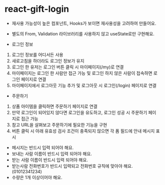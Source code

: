 # react-gift-login

- 재사용 가능성이 높은 컴포넌트, Hooks가 보이면 재사용성을 고려하여 만들어요.
- 별도의 From, Validation 라이브러리를 사용하지 않고 useState로만 구현해요.

- 로그인 정보

1. 로그인 정보를 어디서든 사용
2. 새로고침을 하더라도 로그인 정보가 유지
3. 로그인 한 유저는 로그인 버튼 클릭 시 마이페이지(/my)로 연결
4. 마이페이지는 로그인 한 사람만 접근 가능 및 로그인 하지 않은 사람이 접속하면 로그인 페이지로 연결
5. 마이페이지에서 로그아웃 기능 추가 및 로그아웃 시 로그인(/login) 페이지로 연결

- 주문하기

1. 상품 아이템을 클릭하면 주문하기 페이지로 연결
2. 만약 로그인이 되어있지 않다면 로그인을 유도하고, 로그인 성공 시 주문하기 페이지로 접근 가능
3. 참고 URL을 살펴보고 주문하기에 필요한 기능을 구현
4. 버튼 클릭 시 아래 유효성 검사 조건이 충족되지 않으면 각 폼 필드에 안내 메시지 표시

- 메시지는 반드시 입력 되어야 해요.
- 보내는 사람 이름이 반드시 입력 되어야 해요.
- 받는 사람 이름이 반드시 입력 되어야 해요.
- 받는사람 전화번호가 반드시 입력되고 전화번호 규칙에 맞아야 해요. (01012341234)
- 수량은 1개 이상이어야 해요.
